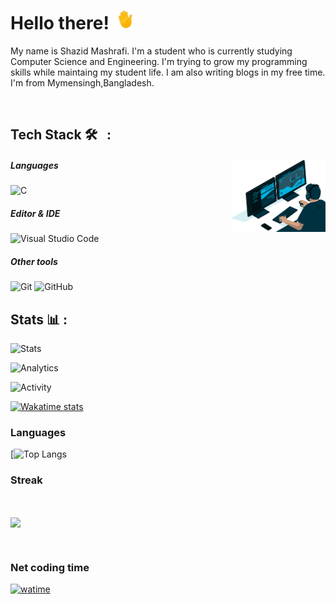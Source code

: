 # Hello there! <img src="https://raw.githubusercontent.com/ShazidMashrafi/ShazidMashrafi/main/waving-hand.gif" width="30px" height="30px" />

My name is Shazid Mashrafi. I'm a student who is currently studying Computer Science and Engineering. I'm trying to grow my programming skills while maintaing my student life. I am also writing blogs in my free time. I'm from Mymensingh,Bangladesh.
<p align="center"> <img src="https://komarev.com/ghpvc/?username=ShazidMashrafi" alt="" /> </p>


##  Tech Stack 🛠 &nbsp; :

<img alt="Coding" width="30%" src="https://raw.githubusercontent.com/ShazidMashrafi/ShazidMashrafi/main/Assets/coding.gif" align="right"/>

##### Languages
![C](https://img.shields.io/badge/-C-333333?style=flat&logo=C)

##### Editor & IDE
![Visual Studio Code](https://img.shields.io/badge/-Visual%20Studio%20Code-333333?style=flat&logo=visual-studio-code&logoColor=007ACC)


##### Other tools
![Git](https://img.shields.io/badge/-Git-333333?style=flat&logo=git)
![GitHub](https://img.shields.io/badge/-GitHub-333333?style=flat&logo=github)

## Stats &#x1f4ca; :

![Stats](https://github-readme-stats.vercel.app/api?username=shazidMashrafi&custom_title=Overall&show_icons=true&theme=transparent&hide_rank=false&hide_border=true&count_private=true)

![Analytics](https://github-profile-summary-cards.vercel.app/api/cards/profile-details?username=ShazidMashrafi&custom_title=Analytics&theme=dark&hide_border=true)

![Activity](https://github-readme-activity-graph.cyclic.app/graph?username=ShazidMashrafi&custom_title=Activty&theme=github-compact&hide_border=true)

[![Wakatime stats](https://github-readme-stats.vercel.app/api/wakatime?username=ShazidMashrafi&custom_title=Wakatime+(Last+7+days)&layout=compact&theme=transparent&hide_rank=false&hide_border=true)](https://wakatime.com/@shazidmashrafi)

### Languages

[![Top Langs](https://github-readme-stats.vercel.app/api/top-langs/?username=ShazidMashrafi&layout=comapct&theme=github_dark)

### Streak

<br>
<p href="https://github.com/ShazidMashrafi/ShazidMashrafi">
<img align="center" src="https://github-readme-streak-stats.herokuapp.com/?user=ShazidMashrafi&theme=dark&hide_rank=false&border_radius=10&line_height=28&hide_border=true&text_color=a3a3a3"/>
</p>
</br>

### Net coding time
[![watime](https://wakatime.com/badge/user/0a6e89fc-213a-4372-a2b6-d3df86fce603.svg)](https://wakatime.com/@0a6e89fc-213a-4372-a2b6-d3df86fce603)


<div align="center">

</div>